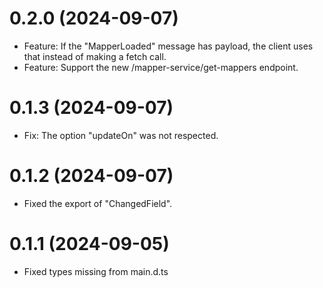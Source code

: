 # 0.2.0 (2024-09-07)
- Feature: If the "MapperLoaded" message has payload, the client uses that instead of making a fetch call.
- Feature: Support the new /mapper-service/get-mappers endpoint.

# 0.1.3 (2024-09-07)

- Fix: The option "updateOn" was not respected. 

# 0.1.2 (2024-09-07)

- Fixed the export of "ChangedField".

# 0.1.1 (2024-09-05)

- Fixed types missing from main.d.ts